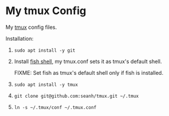 My tmux Config
==============

My [tmux](https://tmux.github.io/) config files.

Installation:

1. `sudo apt install -y git`

1. Install [fish shell](https://fishshell.com/), my tmux.conf sets it as
   tmux's default shell.

   FIXME: Set fish as tmux's default shell only if fish is installed.

1. `sudo apt install -y tmux`

1. `git clone git@github.com:seanh/tmux.git ~/.tmux`

1. `ln -s ~/.tmux/conf ~/.tmux.conf`

